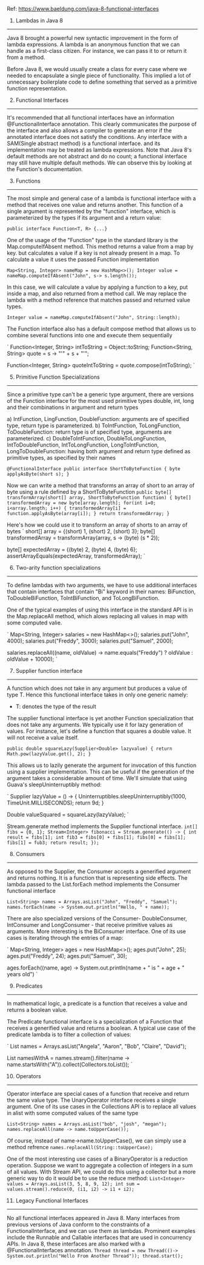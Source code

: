 Ref: https://www.baeldung.com/java-8-functional-interfaces

1. Lambdas in Java 8
--------------------
Java 8 brought a powerful new syntactic improvement in the form of lambda expressions. A lambda is an anonymous function that
we can handle as a first-class citizen. For instance, we can pass it to or return it from a method.

Before Java 8, we would usually create a class for every case where we needed to encapsulate a single piece of
functionality. This implied a lot of unnecessary boilerplate code to define something that served as a primitive function
representation.

2. Functional Interfaces
-----------------------
It's recommended that all functional interfaces have an information @FunctionalInterface annotation. This clearly communicates
the purpose of the interface and also allows a compiler to generate an error if the annotated interface does not satisfy the
conditions. Any interface with a SAM(Single abstract method) is a functional interface. and its implementation may be treated
as lambda expressions.
Note that Java 8's default methods are not abstract and do no count; a functional interface may still have multiple default
methods. We can observe this by looking at the Function's documentation.

3. Functions
-----------------------
The most simple and general case of a lambda is functional interface with a method that receives one value and returns another.
This function of a single argument is represented by the "function" interface, which is parameterized by the types if its argument
and a return value:

`
public interface Function<T, R> {...}
`

One of the usage of the "Function" type in the standard library is the Map.computeIfAbsent method. This method returns a value from a
map by key. but calculates a value if a key is not already present in a map. To calculate a value it uses the passed Function
implementation

`
Map<String, Integer> nameMap = new HashMap<>();
Integer value = nameMap.computeIfAbsent("John", s-> s.length());
`

In this case, we will calculate a value by applying a function to a key, put inside a map, and also returned from a method call. We may
replace the lambda with a method reference that matches passed and returned value types.

`
Integer value = nameMap.computeIfAbsent("John", String::length);
`

The Function interface also has a default compose method that allows us to combine several functions into one and execute them sequentially

`
Function<Integer, String> intToString = Object::toString;
Function<String, String> quote = s -> "'" + s + "'";

Function<Integer, String> quoteIntToString = quote.compose(intToString);
`

5. Primitive Function Specializations
--------------------------------
Since a primitive type can't be a generic type argument, there are versions of the Function interface for the most used primitive types double, int, long and their combinations in
argument and return types

a) IntFunction, LingFunction, DoubleFunction: arguments are of specified type, return type is parameterized.
b) ToIntFunction, ToLongFunction, ToDoubleFunction: return type is of specified type, arguments are parameterized.
c) DoubleToIntFunction, DoubleToLongFunction, IntToDoubleFunction, IntToLongFunction, LongToIntFunction, LongToDoubleFunction: having both argument
and return type defined as primitive types, as specified by their names

`
@FunctionalInterface
public interface ShortToByteFunction {
    byte applyAsByte(short s);
}
`

Now we can write a method that transforms an array of short to an array of byte using a rule defined by a ShortToByteFunction
`
public byte[] transformArray(short[] array, ShortToByteFunction function) {
    byte[] transformedArray = new byte[array.length];
    for(int i=0; i<array.length; i++) {
        transformedArray[i] = function.applyAsByte(array[i]);
    }
    return transformedArray;
}
`

Here's how we could use it to transform an array of shorts to an array of bytes
`
short[] array = {(short) 1, (short) 2, (short) 3};
byte[] transformedArray = transformArray(array, s -> (byte) (s * 2));

byte[] expectedArray = {(byte) 2, (byte) 4, (byte) 6};
assertArrayEquals(expectedArray, transformedArray);
`

6. Two-arity function specializations
----------------------------------
To define lambdas with two arguments, we have to use additional interfaces that contain interfaces that contain "Bi" keyword in their
names: BiFunction, ToDoubleBiFunction, ToIntBiFunction, and ToLongBiFunction.

One of the typical examples of using this interface in the standard API is in the Map.replaceAll method, which alows replacing all values
in map with some computed valie.

`
Map<String, Integer> salaries = new HashMap<>();
salaries.put("John", 4000);
salaries.put("Freddy", 3000);
salaries.put("Samuel", 2000);

salaries.replaceAll((name, oldValue) ->
    name.equals("Freddy") ? oldValue : oldValue + 10000);
`

7. Supplier function interface
-----------------------------------
A function which does not take in any argument but produces a value of type T. Hence this functional interface takes in only one generic namely:

* T: denotes the type of the result

The supplier functional interface is yet another Function specialization that does not take any arguments. We typically use it for lazy generation of values.
For instance, let's define a function that squares a double value. It will not receive a value itself.

`
public double squareLazy(Supplier<Double> lazyvalue) {
    return Math.pow(lazyValue.get(), 2);
}
`

This allows us to lazily generate the argument for invocation of this function using a supplier implementation. This can be useful if the generation of the argument
takes a considerable amount of time. We'll simulate that using Guava's sleepUninterruptibly method:

`
Supplier<Double> lazyValue = () -> {
    Uninterruptibles.sleepUninterruptibly(1000, TimeUnit.MILLISECONDS);
    return 9d;
}

Double valueSquared = squareLazy(lazyValue);
`

Stream.generate method implements the Supplier functional interface.
`
int[] fibs = {0, 1};
Stream<Integer> fibonacci = Stream.generate(() -> {
    int result = fibs[1];
    int fib3 = fibs[0] + fibs[1];
    fibs[0] = fibs[1];
    fibs[1] = fub3;
    return result;
});
`

8. Consumers
-------------------------------------
As opposed to the Supplier, the Consumer accepts a generified argument and returns nothing. It is a function that is representing side effects.
The lambda passed to the List.forEach method implements the Consumer functional interface

`
List<String> names = Arrays.asList("John", "Freddy", "Samuel");
names.forEach(name -> System.out.println("Hello, " + name));
`

There are also specialized versions of the Consumer- DoubleConsumer, IntConsumer and LongConsumer - that receive primitive values as arguments. More
interesting is the BiConsumer interface. One of its use cases is iterating through the entries of a map:

`
Map<String, Integer> ages = new HashMap<>();
ages.put("John", 25);
ages.put("Freddy", 24);
ages.put("Samuel", 30);

ages.forEach((name, age) -> System.out.println(name + " is " + age + " years old")
`

9. Predicates
-------------------------------------
In mathematical logic, a predicate is a function that receives a value and returns a boolean value.

The Predicate functional interface is a specialization of a Function that receives a generified value and returns a boolean. A typical use case of the
predicate lambda is to filter a collection of values:

`
List<String> names = Arrays.asList("Angela", "Aaron", "Bob", "Claire", "David");

List<String> namesWithA = names.stream().filter(name -> name.startsWith("A")).collect(Collectors.toList());
`

10. Operators
-----------------------------------
Operator interface are special cases of a function that receive and return the same value type. The UnaryOperator interface receives a single argument.
One of its use cases in the Collections API is to replace all values in alist with some computed values of the same type

`
List<String> names = Arrays.asList("bob", "josh", "megan");
names.replaceAll(name -> name.toUpperCase());
`

Of course, instead of name->name.toUpperCase(), we can simply use a method refrence
`
names.replaceAll(String::toUpperCase);
`

One of the most interesting use cases of a BinaryOperator is a reduction operation. Suppose we want to aggregate a collection of integers in a sum of all
values. With Stream API, we could do this using a collector but a more generic way to do it would be to use the reduce method:
`
List<Integer> values = Arrays.asList(3, 5, 8, 9, 12);
int sum = values.stream().reduce(0, (i1, i2) -> i1 + i2);
`

11. Legacy Functional Interfaces
-----------------------------------
No all functional interfaces appeared in Java 8. Many interfaces from previous versions of Java conform to the constraints of a FunctionalInterface, and we can
use them as lambdas. Prominent examples include the Runnable and Callable interfaces that are used in concurrency APIs. In Java 8, these interfaces are also marked
with a @FunctionalInterfaces annotation.
`
Thread thread = new Thread(()-> System.out.println("Hello From Another Thread"));
thread.start();
`


